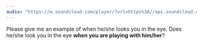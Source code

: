 ```yaml
---
audio: "https://w.soundcloud.com/player/?url=https%3A//api.soundcloud.com/tracks/1406302687%3Fsecret_token%3Ds-qElQdd6jMT3&color=%23ff5500&auto_play=true&hide_related=false&show_comments=true&show_user=true&show_reposts=false&show_teaser=true&visual=true"
---
```


Please give me an example of when he/she looks you in the eye. Does he/she look you in the eye <strong>when you are playing with him/her</strong>?